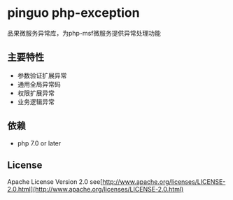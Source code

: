 # pinguo php-exception

品果微服务异常库，为php-msf微服务提供异常处理功能

## 主要特性

* 参数验证扩展异常
* 通用全局异常码
* 权限扩展异常
* 业务逻辑异常

## 依赖

* php 7.0 or later

## License

Apache License Version 2.0 see[http://www.apache.org/licenses/LICENSE-2.0.html](http://www.apache.org/licenses/LICENSE-2.0.html)
